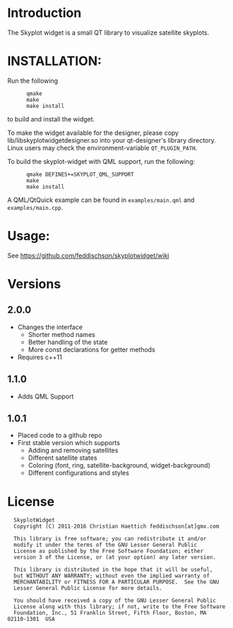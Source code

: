 
Introduction
=============
The Skyplot widget is a small QT library to visualize satellite skyplots.



INSTALLATION:
===============


Run the following

```
      qmake
      make
      make install
```
to build and install the widget.

To make the widget available for the designer, please copy
lib/libskyplotwidgetdesigner.so into your qt-designer's library directory.
Linux users may check the environment-variable `QT_PLUGIN_PATH`.

To build the skyplot-widget with QML support, run the following:
```
      qmake DEFINES+=SKYPLOT_QML_SUPPORT
      make
      make install
```
A QML/QtQuick example can be found in `examples/main.qml` and `examples/main.cpp`.





Usage:
=========
See https://github.com/feddischson/skyplotwidget/wiki


Versions
==============
2.0.0
------
 - Changes the interface
   - Shorter method names
   - Better handling of the state
   - More const declarations for getter methods
 - Requires c++11

1.1.0
-----
 - Adds QML Support

1.0.1
------
 - Placed code to a github repo
 - First stable version which supports
    - Adding and removing satellites
    - Different satellite states
    - Coloring (font, ring, satellite-background, widget-background)
    - Different configurations and styles



License
===============
~~~~~~~~~~~~~~~~~~~~~~~~~~~~~~~~~~
  SkyplotWidget
  Copyright (C) 2011-2016 Christian Haettich feddischson[at]gmx.com

  This library is free software; you can redistribute it and/or
  modify it under the terms of the GNU Lesser General Public
  License as published by the Free Software Foundation; either
  version 3 of the License, or (at your option) any later version.

  This library is distributed in the hope that it will be useful,
  but WITHOUT ANY WARRANTY; without even the implied warranty of
  MERCHANTABILITY or FITNESS FOR A PARTICULAR PURPOSE.  See the GNU
  Lesser General Public License for more details.

  You should have received a copy of the GNU Lesser General Public
  License along with this library; if not, write to the Free Software
  Foundation, Inc., 51 Franklin Street, Fifth Floor, Boston, MA  02110-1301  USA
~~~~~~~~~~~~~~~~~~~~~~~~~~~~~~~~~~

